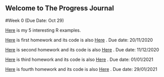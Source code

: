 ## Welcome to The Progress Journal

#Week 0 (Due Date: Oct 29)

[Here](files/hw_zero_cc_intexp.html) is my 5 interesting R examples.

[Here](files/HW1_CC.html) is first homework and its code is also [Here](files/HW1_CC.ipynb) . Due date: 20/11/2020

[Here](files/HW2/HW2byCemreC.html) is second homework and its code is also [Here](files/HW2/HW2byCemreC.ipynb) . Due date: 11/12/2020

[Here](files/HW3/HW3byCemreC.html) is third homework and its code is also [Here](files/HW3/HW3byCemreC.ipynb) . Due date: 01/01/2021

[Here](files/HW4/HW4byCemreC.html) is fourth homework and its code is also [Here](files/HW4/HW4byCemreC.ipynb) . Due date: 29/01/2021 